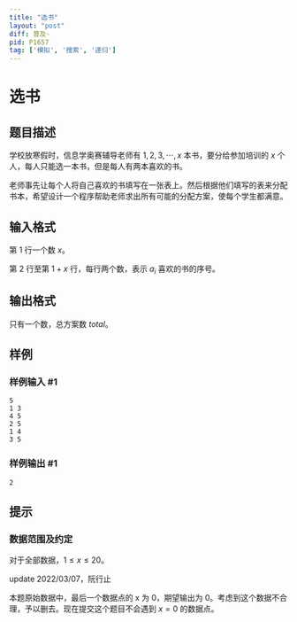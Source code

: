 ```yaml
---
title: "选书"
layout: "post"
diff: 普及-
pid: P1657
tag: ['模拟', '搜索', '递归']
---
```

# 选书
## 题目描述

学校放寒假时，信息学奥赛辅导老师有 $1,2,3,\cdots,x$ 本书，要分给参加培训的 $x$ 个人，每人只能选一本书，但是每人有两本喜欢的书。

老师事先让每个人将自己喜欢的书填写在一张表上。然后根据他们填写的表来分配书本，希望设计一个程序帮助老师求出所有可能的分配方案，使每个学生都满意。
## 输入格式

第 $1$ 行一个数 $x$。

第 $2$ 行至第 $1+x$ 行，每行两个数，表示 $a_i$ 喜欢的书的序号。
## 输出格式

只有一个数，总方案数 $\mathit{total}$。

## 样例

### 样例输入 #1
```
5
1 3
4 5
2 5
1 4
3 5
```
### 样例输出 #1
```
2
```
## 提示

### 数据范围及约定

对于全部数据，$1\le x\le 20$。


$\text{update 2022/03/07}$，阮行止

本题原始数据中，最后一个数据点的 x 为 $0$，期望输出为  $0$。考虑到这个数据不合理，予以删去。现在提交这个题目不会遇到 $x=0$ 的数据点。



